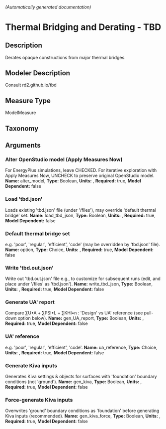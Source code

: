 

###### (Automatically generated documentation)

# Thermal Bridging and Derating - TBD

## Description
Derates opaque constructions from major thermal bridges.

## Modeler Description
Consult rd2.github.io/tbd

## Measure Type
ModelMeasure

## Taxonomy


## Arguments


### Alter OpenStudio model (Apply Measures Now)
For EnergyPlus simulations, leave CHECKED. For iterative exploration with Apply Measures Now, UNCHECK to preserve original OpenStudio model.
**Name:** alter_model,
**Type:** Boolean,
**Units:** ,
**Required:** true,
**Model Dependent:** false

### Load 'tbd.json'
Loads existing 'tbd.json' file (under '/files'), may override 'default thermal bridge' set.
**Name:** load_tbd_json,
**Type:** Boolean,
**Units:** ,
**Required:** true,
**Model Dependent:** false

### Default thermal bridge set
e.g. 'poor', 'regular', 'efficient', 'code' (may be overridden by 'tbd.json' file).
**Name:** option,
**Type:** Choice,
**Units:** ,
**Required:** true,
**Model Dependent:** false

### Write 'tbd.out.json'
Write out 'tbd.out.json' file e.g., to customize for subsequent runs (edit, and place under '/files' as 'tbd.json').
**Name:** write_tbd_json,
**Type:** Boolean,
**Units:** ,
**Required:** true,
**Model Dependent:** false

### Generate UA' report
Compare ∑U•A + ∑PSI•L + ∑KHI•n : 'Design' vs UA' reference (see pull-down option below).
**Name:** gen_UA_report,
**Type:** Boolean,
**Units:** ,
**Required:** true,
**Model Dependent:** false

### UA' reference
e.g. 'poor', 'regular', 'efficient', 'code'.
**Name:** ua_reference,
**Type:** Choice,
**Units:** ,
**Required:** true,
**Model Dependent:** false

### Generate Kiva inputs
Generates Kiva settings & objects for surfaces with 'foundation' boundary conditions (not 'ground').
**Name:** gen_kiva,
**Type:** Boolean,
**Units:** ,
**Required:** true,
**Model Dependent:** false

### Force-generate Kiva inputs
Overwrites 'ground' boundary conditions as 'foundation' before generating Kiva inputs (recommended).
**Name:** gen_kiva_force,
**Type:** Boolean,
**Units:** ,
**Required:** true,
**Model Dependent:** false




